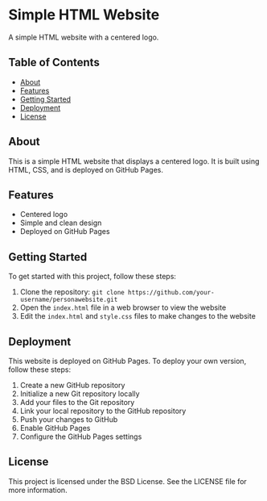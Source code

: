 # Simple HTML Website

A simple HTML website with a centered logo.

## Table of Contents

* [About](#about)
* [Features](#features)
* [Getting Started](#getting-started)
* [Deployment](#deployment)
* [License](#license)

## About

This is a simple HTML website that displays a centered logo. It is built using HTML, CSS, and is deployed on GitHub Pages.

## Features

* Centered logo
* Simple and clean design
* Deployed on GitHub Pages

## Getting Started

To get started with this project, follow these steps:

1. Clone the repository: `git clone https://github.com/your-username/personawebsite.git`
2. Open the `index.html` file in a web browser to view the website
3. Edit the `index.html` and `style.css` files to make changes to the website

## Deployment

This website is deployed on GitHub Pages. To deploy your own version, follow these steps:

1. Create a new GitHub repository
2. Initialize a new Git repository locally
3. Add your files to the Git repository
4. Link your local repository to the GitHub repository
5. Push your changes to GitHub
6. Enable GitHub Pages
7. Configure the GitHub Pages settings

## License

This project is licensed under the BSD License. See the LICENSE file for more information.
